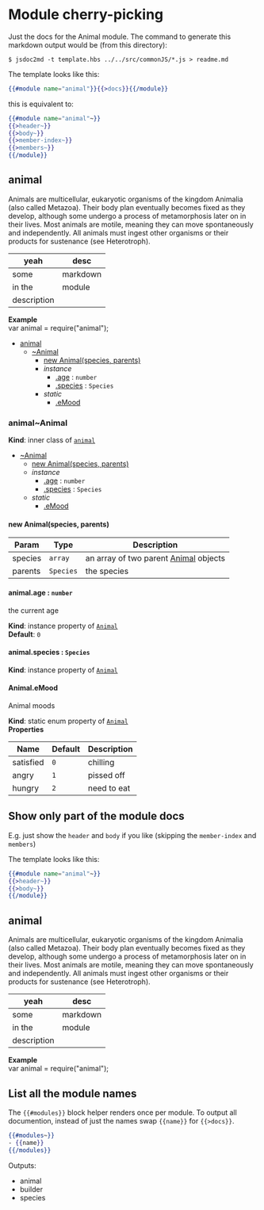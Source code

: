 # Module cherry-picking

Just the docs for the Animal module. The command to generate this markdown output would be (from this directory): 
```
$ jsdoc2md -t template.hbs ../../src/commonJS/*.js > readme.md
```
The template looks like this: 
```handlebars
{{#module name="animal"}}{{>docs}}{{/module}}
```
this is equivalent to: 
```handlebars
{{#module name="animal"~}}
{{>header~}}
{{>body~}}
{{>member-index~}}
{{>members~}}
{{/module}}
```

<a name="module_animal"></a>
## animal
Animals are multicellular, eukaryotic organisms of the kingdom Animalia (also called Metazoa). Their body plan eventually becomes fixed as they develop, although some undergo a process of metamorphosis later on in their lives. Most animals are motile, meaning they can move spontaneously and independently. All animals must ingest other organisms or their products for sustenance (see Heterotroph).

| yeah | desc |
| ---- | ---- |
| some | markdown |
| in the | module |
| description | |

**Example**  
var animal = require("animal");


* [animal](#module_animal)
  * [~Animal](#module_animal..Animal)
    * [new Animal(species, parents)](#new_module_animal..Animal_new)
    * _instance_
      * [.age](#module_animal..Animal#age) : <code>number</code>
      * [.species](#module_animal..Animal#species) : <code>Species</code>
    * _static_
      * [.eMood](#module_animal..Animal.eMood)

<a name="module_animal..Animal"></a>
### animal~Animal
**Kind**: inner class of <code>[animal](#module_animal)</code>  

* [~Animal](#module_animal..Animal)
  * [new Animal(species, parents)](#new_module_animal..Animal_new)
  * _instance_
    * [.age](#module_animal..Animal#age) : <code>number</code>
    * [.species](#module_animal..Animal#species) : <code>Species</code>
  * _static_
    * [.eMood](#module_animal..Animal.eMood)

<a name="new_module_animal..Animal_new"></a>
#### new Animal(species, parents)

| Param | Type | Description |
| --- | --- | --- |
| species | <code>array</code> | an array of two parent [Animal](Animal) objects |
| parents | <code>Species</code> | the species |

<a name="module_animal..Animal#age"></a>
#### animal.age : <code>number</code>
the current age

**Kind**: instance property of <code>[Animal](#module_animal..Animal)</code>  
**Default**: <code>0</code>  
<a name="module_animal..Animal#species"></a>
#### animal.species : <code>Species</code>
**Kind**: instance property of <code>[Animal](#module_animal..Animal)</code>  
<a name="module_animal..Animal.eMood"></a>
#### Animal.eMood
Animal moods

**Kind**: static enum property of <code>[Animal](#module_animal..Animal)</code>  
**Properties**

| Name | Default | Description |
| --- | --- | --- |
| satisfied | <code>0</code> | chilling |
| angry | <code>1</code> | pissed off |
| hungry | <code>2</code> | need to eat |



## Show only part of the module docs
E.g. just show the `header` and `body` if you like (skipping the `member-index` and `members`)

The template looks like this: 
```handlebars
{{#module name="animal"~}}
{{>header~}}
{{>body~}}
{{/module}}
```

<a name="module_animal"></a>
## animal
Animals are multicellular, eukaryotic organisms of the kingdom Animalia (also called Metazoa). Their body plan eventually becomes fixed as they develop, although some undergo a process of metamorphosis later on in their lives. Most animals are motile, meaning they can move spontaneously and independently. All animals must ingest other organisms or their products for sustenance (see Heterotroph).

| yeah | desc |
| ---- | ---- |
| some | markdown |
| in the | module |
| description | |

**Example**  
var animal = require("animal");


## List all the module names
The `{{#modules}}` block helper renders once per module. To output all documention, instead of just the names swap `{{name}}` for `{{>docs}}`.

```hbs
{{#modules~}}
- {{name}}
{{/modules}}
```

Outputs:

- animal
- builder
- species
